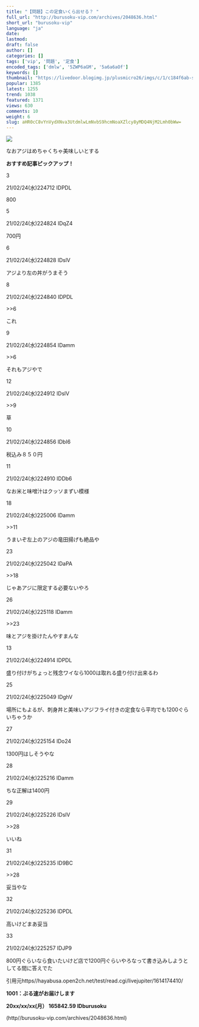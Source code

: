 ```yaml
---
title: "【問題】この定食いくら出せる？ "
full_url: "http://burusoku-vip.com/archives/2048636.html"
short_url: "burusoku-vip"
language: "ja"
date: 
lastmod: 
draft: false
author: []
categories: []
tags: ['vip', '問題', '定食']
encoded_tags: ['dmlw', '5ZWP6aGM', '5a6a6aOf']
keywords: []
thumbnail: "https://livedoor.blogimg.jp/plusmicro26/imgs/c/1/c184f6ab-s.png"
popular: 1385
latest: 1255
trend: 1038
featured: 1371
views: 630
comments: 10
weight: 6
slug: aHR0cC8vYnVydXNva3UtdmlwLmNvbS9hcmNoaXZlcy8yMDQ4NjM2Lmh0bWw=
---
```


![](https://livedoor.blogimg.jp/plusmicro26/imgs/c/1/c184f6ab-s.png)

<div><p>なおアジはめちゃくちゃ美味しいとする</p><p><b>おすすめ記事ピックアップ！</b></p> <p class='g-ad1'> </p> <p class='g-ad2'> </p> <p></p> <p>3 <p> 21/02/24(水)224712 IDPDL</p></p><p> 800 </p> <p>5 <p> 21/02/24(水)224824 IDqZ4</p></p><p> 700円 </p> <p>6 <p> 21/02/24(水)224828 IDslV</p></p><p> アジより左の丼がうまそう </p> <p>8 <p> 21/02/24(水)224840 IDPDL</p></p><p> <p class='anchor'>>>6</p>これ </p> <p>9 <p> 21/02/24(水)224854 IDamm</p></p><p> <p class='anchor'>>>6</p>それもアジやで </p> <p>12 <p> 21/02/24(水)224912 IDslV</p></p><p> <p class='anchor'>>>9</p>草 </p> <p>10 <p> 21/02/24(水)224856 IDbI6</p></p><p> 税込み８５０円 </p> <p>11 <p> 21/02/24(水)224910 IDDb6</p></p><p> なお米と味噌汁はクッソまずい模様 </p> <p>18 <p> 21/02/24(水)225006 IDamm</p></p><p> <p class='anchor'>>>11</p>うまいぞ左上のアジの竜田揚げも絶品や </p> <p>23 <p> 21/02/24(水)225042 IDaPA</p></p><p> <p class='anchor'>>>18</p>じゃあアジに限定する必要ないやろ </p> <p>26 <p> 21/02/24(水)225118 IDamm</p></p><p> <p class='anchor'>>>23</p>味とアジを掛けたんやすまんな </p> <p>13 <p> 21/02/24(水)224914 IDPDL</p></p><p> 盛り付けがちょっと残念ワイなら1000は取れる盛り付け出来るわ </p> <p>25 <p> 21/02/24(水)225049 IDghV</p></p><p> 場所にもよるが、刺身丼と美味いアジフライ付きの定食なら平均でも1200ぐらいちゃうか </p> <p>27 <p> 21/02/24(水)225154 IDo24</p></p><p> 1300円はしそうやな </p> <p>28 <p> 21/02/24(水)225216 IDamm</p></p><p> ちな正解は1400円 </p> <p>29 <p> 21/02/24(水)225226 IDslV</p></p><p> <p class='anchor'>>>28</p>いいね </p> <p>31 <p> 21/02/24(水)225235 ID9BC</p></p><p> <p class='anchor'>>>28</p>妥当やな </p> <p>32 <p> 21/02/24(水)225236 IDPDL</p></p><p> 高いけどまあ妥当 </p> <p>33 <p> 21/02/24(水)225257 IDJP9</p></p><p> 800円ぐらいなら食いたいけど店で1200円ぐらいやろなって書き込みしようとしてる間に答えでた </p> <p>引用元https//hayabusa.open2ch.net/test/read.cgi/livejupiter/1614174410/</p> <p id='csw_block'></p> <p id='divSP1'> </p> <p><b>1001：ぶる速がお届けします <p> 20xx/xx/xx(月） 165842.59 IDburusoku</p></b></p> <p class='g-ad1'> </p> <p class='g-ad2'> </p> <p id='divSP'> </p> </div>

(http//burusoku-vip.com/archives/2048636.html)
